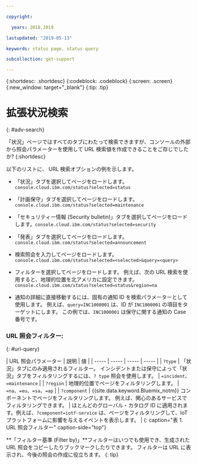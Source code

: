 ```yaml
---

copyright:

  years: 2018,2019

lastupdated: "2019-05-13"

keywords: status page, status query

subcollection: get-support

---
```


{:shortdesc: .shortdesc}
{:codeblock: .codeblock}
{:screen: .screen}
{:new_window: target="_blank"}
{:tip: .tip}

# 拡張状況検索
{: #adv-search}

「状況」ページではすべてのタブにわたって検索できますが、コンソールの外部から照会パラメーターを使用して URL 検索値を作成できることをご存じでしたか?
{:shortdesc}

以下のリストに、 URL 検索オプションの例を示します。

* 「状況」タブを選択してページをロードします。`console.cloud.ibm.com/status?selected=status`
* 「計画保守」タブを選択してページをロードします。`console.cloud.ibm.com/status?selected=maintenance`
* 「セキュリティー情報 (Security bulletin)」タブを選択してページをロードします。`console.cloud.ibm.com/status?selected=security`
* 「発表」タブを選択してページをロードします。`console.cloud.ibm.com/status?selected=announcement`
* 検索照会を入力してページをロードします。`console.cloud.ibm.com/status?selected=<selected>&query=<query>`
* フィルターを選択してページをロードします。 例えば、次の URL 検索を使用すると、地理的位置を北アメリカに設定できます。`console.cloud.ibm.com/status?selected=status&region=na`

* 通知の詳細に直接移動するには、固有の通知 ID を検索パラメーターとして使用します。  例えば、`query=INC1000001` は、ID が `INC1000001` の項目をターゲットにします。 この例では、`INC1000001` は保守に関する通知の Case 番号です。

### URL 照会フィルター:
{: #url-query}

| URL 照会パラメーター | 説明 | 値 |
| ----- | ----- | ----- | ----- |
| `?type` | 「状況」タブにのみ適用されるフィルター。 インシデントまたは保守によって「状況」タブをフィルタリングするには、`? type` 照会を使用します。 | `=incident`、`=maintenance` |
| `?region` | 地理的位置でページをフィルタリングします。  | `=na`、`=eu`、`=sa`、`=ap` |
| `?component` | {{site.data.keyword.Bluemix_notm}} コンポーネントでページをフィルタリングします。 例えば、関心のあるサービスでフィルタリングできます。 | ほとんどのグローバル・カタログ ID に適用されます。例えば、`?component=iotf-service` は、ページをフィルタリングして、IoT プラットフォームに影響を与えるイベントを表示します。 |
{: caption="表 1. URL 照会フィルター" caption-side="top"}

**「フィルター基準 (Filter by)」**フィルターはいつでも使用でき、生成された URL 照会をコピーしたりブックマークしたりできます。 フィルターは URL に表示され、今後の照会の作成に役立ちます。
{: tip}
